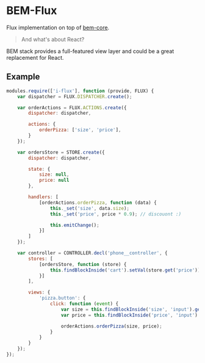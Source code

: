 BEM-Flux
========

Flux implementation on top of [bem-core](https://github.com/bem/bem-core/).

> And what's about React?

BEM stack provides a full-featured view layer and could be a great replacement for React.

Example
-------

```js
modules.require(['i-flux'], function (provide, FLUX) {
    var dispatcher = FLUX.DISPATCHER.create();

    var orderActions = FLUX.ACTIONS.create({
        dispatcher: dispatcher,

        actions: {
            orderPizza: ['size', 'price'],
        }
    });

    var ordersStore = STORE.create({
        dispatcher: dispatcher,

        state: {
            size: null,
            price: null
        },

        handlers: [
            [orderActions.orderPizza, function (data) {
                this._set('size', data.size);
                this._set('price', price * 0.9); // discouont :)

                this.emitChange();
            }]
        ]
    });

    var controller = CONTROLLER.decl('phone__controller', {
        stores: [
            [ordersStore, function (store) {
                this.findBlockInside('cart').setVal(store.get('price'));
            }]
        ],

        views: {
            'pizza.button': {
                click: function (event) {
                    var size = this.findBlockInside('size', 'input').getVal();
                    var price = this.findBlockInside('price', 'input').getVal();

                    orderActions.orderPizza(size, price);
                }
            }
        }
    });
});
```

